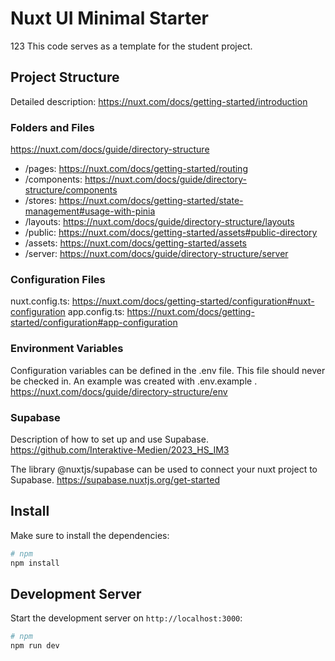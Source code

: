 # Nuxt UI Minimal Starter
123
This code serves as a template for the student project.

## Project Structure

Detailed description: https://nuxt.com/docs/getting-started/introduction

### Folders and Files
https://nuxt.com/docs/guide/directory-structure

- /pages: https://nuxt.com/docs/getting-started/routing
- /components: https://nuxt.com/docs/guide/directory-structure/components
- /stores: https://nuxt.com/docs/getting-started/state-management#usage-with-pinia
- /layouts: https://nuxt.com/docs/guide/directory-structure/layouts
- /public: https://nuxt.com/docs/getting-started/assets#public-directory
- /assets: https://nuxt.com/docs/getting-started/assets
- /server: https://nuxt.com/docs/guide/directory-structure/server

### Configuration Files
nuxt.config.ts: https://nuxt.com/docs/getting-started/configuration#nuxt-configuration
app.config.ts: https://nuxt.com/docs/getting-started/configuration#app-configuration

### Environment Variables

Configuration variables can be defined in the .env file. This file should never be checked in. 
An example was created with .env.example .
https://nuxt.com/docs/guide/directory-structure/env


### Supabase 

Description of how to set up and use Supabase.
https://github.com/Interaktive-Medien/2023_HS_IM3

The library @nuxtjs/supabase can be used to connect your nuxt project to Supabase.
https://supabase.nuxtjs.org/get-started

## Install

Make sure to install the dependencies:

```bash
# npm
npm install
```

## Development Server

Start the development server on `http://localhost:3000`:

```bash
# npm
npm run dev
```
